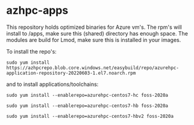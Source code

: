 # azhpc-apps

This repository holds optimized binaries for Azure vm's. The rpm's will install to /apps, make sure this (shared) directory has enough space. 
The modules are build for Lmod, make sure this is installed in your images.


To install the repo's:

```
sudo yum install https://azhpcrepo.blob.core.windows.net/easybuild/repo/azurehpc-application-repository-20220603-1.el7.noarch.rpm
```

and to install applications/toolchains:

```
sudo yum install --enablerepo=azurehpc-centos7-hc foss-2020a
```
```
sudo yum install --enablerepo=azurehpc-centos7-hb foss-2020a
```
```
sudo yum install --enablerepo=azurehpc-centos7-hbv2 foss-2020a
```

